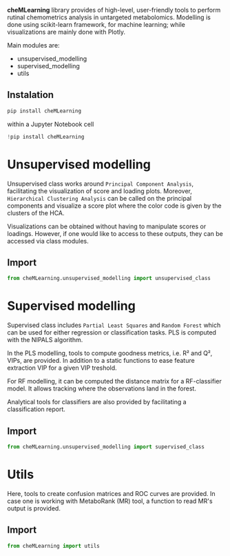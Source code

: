 **cheMLearning** library provides of high-level, user-friendly tools to perform rutinal chemometrics analysis in untargeted metabolomics.
Modelling is done using scikit-learn framework, for machine learning; while visualizations are mainly done with Plotly.

Main modules are: 
- unsupervised_modelling 
- supervised_modelling
- utils

## Instalation

```python
pip install cheMLearning
```
within a Jupyter Notebook cell

```python
!pip install cheMLearning
```



# Unsupervised modelling

Unsupervised class works around `Principal Component Analysis`, facilitating the visualization of score and loading plots. Moreover, `Hierarchical Clustering Analysis` can be called on the 
principal components and visualize a score plot where the color code is given by the clusters of the HCA.

Visualizations can be obtained without having to manipulate scores or loadings. However, if one would like to access to these outputs, they can be accessed via class modules.

## Import

```python
from cheMLearning.unsupervised_modelling import unsupervised_class
```

# Supervised modelling

Supervised class includes `Partial Least Squares` and `Random Forest` which can be used for either regression or classification tasks. PLS is computed with the NIPALS algorithm.

In the PLS modelling, tools to compute goodness metrics, i.e. R² and Q², VIPs, are provided. In addition to a static functions to ease feature extraction VIP for a 
given VIP treshold.

For RF modelling, it can be computed the distance matrix for a RF-classifier model. It allows tracking where the observations land in the forest.

Analytical tools for classifiers are also provided by facilitating a classification report.

## Import

```python
from cheMLearning.unsupervised_modelling import supervised_class
```

# Utils

Here, tools to create confusion matrices and ROC curves are provided.
In case one is working with MetaboRank (MR) tool, a function to read MR's output is provided.

## Import

```python
from cheMLearning import utils
```

